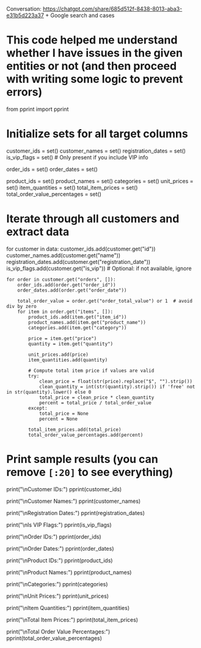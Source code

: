 Conversation: https://chatgpt.com/share/685d512f-8438-8013-aba3-e31b5d223a37 + Google search and cases


# This code helped me understand whether I have issues in the given entities or not (and then proceed with writing some logic to prevent errors)
from pprint import pprint

# Initialize sets for all target columns
customer_ids = set()
customer_names = set()
registration_dates = set()
is_vip_flags = set()  # Only present if you include VIP info

order_ids = set()
order_dates = set()

product_ids = set()
product_names = set()
categories = set()
unit_prices = set()
item_quantities = set()
total_item_prices = set()
total_order_value_percentages = set()

# Iterate through all customers and extract data
for customer in data:
    customer_ids.add(customer.get("id"))
    customer_names.add(customer.get("name"))
    registration_dates.add(customer.get("registration_date"))
    is_vip_flags.add(customer.get("is_vip"))  # Optional: if not available, ignore

    for order in customer.get("orders", []):
        order_ids.add(order.get("order_id"))
        order_dates.add(order.get("order_date"))
        
        total_order_value = order.get("order_total_value") or 1  # avoid div by zero
        for item in order.get("items", []):
            product_ids.add(item.get("item_id"))
            product_names.add(item.get("product_name"))
            categories.add(item.get("category"))

            price = item.get("price")
            quantity = item.get("quantity")

            unit_prices.add(price)
            item_quantities.add(quantity)

            # Compute total item price if values are valid
            try:
                clean_price = float(str(price).replace("$", "").strip())
                clean_quantity = int(str(quantity).strip()) if 'free' not in str(quantity).lower() else 0
                total_price = clean_price * clean_quantity
                percent = total_price / total_order_value
            except:
                total_price = None
                percent = None

            total_item_prices.add(total_price)
            total_order_value_percentages.add(percent)

# Print sample results (you can remove `[:20]` to see everything)
print("\nCustomer IDs:")
pprint(customer_ids)

print("\nCustomer Names:")
pprint(customer_names)

print("\nRegistration Dates:")
pprint(registration_dates)

print("\nIs VIP Flags:")
pprint(is_vip_flags)

print("\nOrder IDs:")
pprint(order_ids)

print("\nOrder Dates:")
pprint(order_dates)

print("\nProduct IDs:")
pprint(product_ids)

print("\nProduct Names:")
pprint(product_names)

print("\nCategories:")
pprint(categories)

print("\nUnit Prices:")
pprint(unit_prices)

print("\nItem Quantities:")
pprint(item_quantities)

print("\nTotal Item Prices:")
pprint(total_item_prices)

print("\nTotal Order Value Percentages:")
pprint(total_order_value_percentages)
